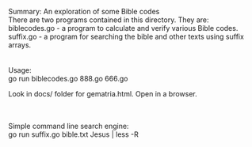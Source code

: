Summary: An exploration of some Bible codes<br>
There are two programs contained in this directory.  They are:<br>
biblecodes.go - a program to calculate and verify various Bible codes.<br>
suffix.go  - a program for searching the bible and other texts using suffix arrays.<br>
<br>
<br>
Usage:<br>
go run biblecodes.go 888.go 666.go <br> 

Look in docs/ folder for gematria.html.  Open in a browser.<br>

<br>
<br>
Simple command line search engine:<br>
	go run suffix.go bible.txt Jesus | less -R <br>
<br>
<br>
<br>
